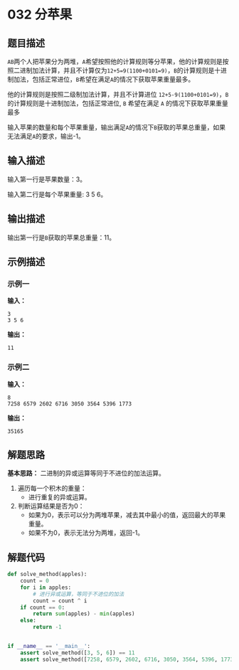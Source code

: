 # 032 分苹果

## 题目描述

`AB`两个人把苹果分为两堆，`A`希望按照他的计算规则等分苹果，他的计算规则是按照二进制加法计算，并且不计算仅为`12+5=9(1100+0101=9)`，`B`的计算规则是十进制加法，包括正常进位，`B`希望在满足`A`的情况下获取苹果重量最多。

他的计算规则是按照二级制加法计算，并且不计算进位 `12+5-9(1100+0101=9)`，`B` 的计算规则是十进制加法，包括正常进位, `B` 希望在满足 `A` 的情况下获取苹果重量最多

输入苹果的数量和每个苹果重量，输出满足`A`的情况下`B`获取的苹果总重量，如果无法满足`A`的要求，输出-1。

## 输入描述

输入第一行是苹果数量：3。

输入第二行是每个苹果重量: 3 5 6。

## 输出描述

输出第一行是`B`获取的苹果总重量：11。

## 示例描述

### 示例一

**输入：**

```text
3
3 5 6
```

**输出：**

```text
11
```

### 示例二

**输入：**

```text
8
7258 6579 2602 6716 3050 3564 5396 1773
```

**输出：**

```text
35165
```

## 解题思路

**基本思路：** 二进制的异或运算等同于不进位的加法运算。

1. 遍历每一个积木的重量：
    - 进行重复的异或运算。
2. 判断运算结果是否为0：
    - 如果为0，表示可以分为两堆苹果，减去其中最小的值，返回最大的苹果重量。
    - 如果不为0，表示无法分为两堆，返回-1。

## 解题代码

```Python
def solve_method(apples):
    count = 0
    for i in apples:
        # 进行异或运算，等同于不进位的加法
        count = count ^ i
    if count == 0:
        return sum(apples) - min(apples)
    else:
        return -1


if __name__ == '__main__':
    assert solve_method([3, 5, 6]) == 11
    assert solve_method([7258, 6579, 2602, 6716, 3050, 3564, 5396, 1773]) == 35165
```

